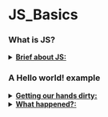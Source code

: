 # JS_Basics

### What is JS?

<details>
<summary><b><u>Brief about JS:</u></b></summary>

[JavaScript](https://developer.mozilla.org/en-US/docs/Glossary/JavaScript) ("JS" for short) is a full-fledged [dynamic programming language](https://developer.mozilla.org/en-US/docs/Glossary/Dynamic_programming_language) that can add interactivity to a website. It was invented by Brendan Eich (co-founder of the Mozilla project), the Mozilla Foundation, and the Mozilla Corporation.

JavaScript is **versatile** and beginner-friendly. With more experience, you'll be able to create games, animated 2D and 3D graphics, comprehensive database-driven apps, and much more!

JavaScript itself is relatively compact, yet very flexible. Developers have written a variety of tools on top of the core JavaScript language, unlocking a vast amount of functionality with minimum effort. These include:
<ul>
<li>Browser Application Programming Interfaces ([APIs](https://developer.mozilla.org/en-US/docs/Glossary/API)) built into web browsers, providing functionality such as dynamically creating HTML and setting CSS styles; collecting and manipulating a video stream from a user's webcam, or generating 3D graphics and audio samples.</li>
<li>Third-party APIs that allow developers to incorporate functionality in sites from other content providers, such as Twitter or Facebook.</li>
<li>Third-party frameworks and libraries that you can apply to HTML to accelerate the work of building sites and applications.</li>
</ul>
It's outside the scope of this article—as a light introduction to JavaScript—to present the details of how the core JavaScript language is different from the tools listed above. You can learn more in MDN's [JavaScript learning area](https://developer.mozilla.org/en-US/docs/Learn/JavaScript), as well as in other parts of MDN.
The section below introduces some aspects of the core language, and offers an opportunity to play with a few browser API features too. Have fun!

</details>

### A Hello world! example

<details>
<summary><b><u>Getting our hands dirty:</u></b></summary>

JavaScript is one of the most popular modern web technologies! As your JavaScript skills grow, your websites will enter a new dimension of power and creativity.

However, getting comfortable with JavaScript is more challenging than getting comfortable with HTML and CSS. You may have to start small, and progress gradually. To begin, let's examine how to add JavaScript to your page for creating a Hello world! example. (Hello world! [is the standard for introductory programming examples](https://en.wikipedia.org/wiki/%22Hello,_World!%22_program).)

> **Note**: The reason to place the <code>&lt;script&gt;</code> element near the bottom of the HTML file is that **the browser reads code in the order it appears in the file**.

> If the JavaScript loads first and it is supposed to affect the HTML that hasn't loaded yet, there could be problems. Placing JavaScript near the bottom of an HTML page is one way to accommodate this dependency. To learn more about alternative approaches, see [Script loading strategies](https://developer.mozilla.org/en-US/docs/Learn/JavaScript/First_steps/What_is_JavaScript#Script_loading_strategies).
</details>

<details>
<summary><b><u>What happened?:</u></b></summary>

The heading text changed to Hello world! using JavaScript. You did this by using a function called <code><a href="https://developer.mozilla.org/en-US/docs/Web/API/Document/querySelector">querySelector()</a></code> to grab a reference to your heading, and then store it in a variable called <code>myHeading</code>. This is similar to what we did using CSS selectors. When you want to do something to an element, you need to select it first.

Following that, the code set the value of the <code>myHeading</code> variable's <code><a href="https://developer.mozilla.org/en-US/docs/Web/API/Node/textContent">textContent</a></code> property (which represents the content of the heading) to Hello world!.
</details>